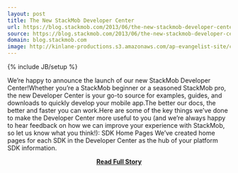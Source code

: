 ```yaml
---
layout: post
title: The New StackMob Developer Center
url: https://blog.stackmob.com/2013/06/the-new-stackmob-developer-center/
source: https://blog.stackmob.com/2013/06/the-new-stackmob-developer-center/
domain: blog.stackmob.com
image: http://kinlane-productions.s3.amazonaws.com/ap-evangelist-site/curated/screenshots/10048_blog_stackmob_com.png
---
```

{% include JB/setup %}<p>We’re happy to announce the launch of our new StackMob Developer Center!Whether you’re a StackMob beginner or a seasoned StackMob pro, the new Developer Center is your go-to source for examples, guides, and downloads to quickly develop your mobile app.The better our docs, the better and faster you can work.Here are some of the key things we’ve done to make the Developer Center more useful to you (and we’re always happy to hear feedback on how we can improve your experience with StackMob, so let us know what you think!): SDK Home Pages We’ve created home pages for each SDK in the Developer Center as the hub of your platform SDK information.</p>
<center><p><a href="https://blog.stackmob.com/2013/06/the-new-stackmob-developer-center/" style='padding:25px; font-sze:18px; font-weight: bold;'>Read Full Story</a></p></center>
